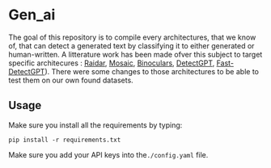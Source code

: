# Gen_ai

The goal of this repository is to compile every architectures, that we know of, that can detect a generated text by classifying it to either generated or human-written. A litterature work has been made ofver this subject to target specific architecures : [Raidar](https://github.com/cvlab-columbia/RaidarLLMDetect), [Mosaic](https://github.com/BaggerOfWords/MOSAIC), [Binoculars](https://github.com/ahans30/Binoculars), [DetectGPT](https://github.com/eric-mitchell/detect-gpt), [Fast-DetectGPT](https://github.com/baoguangsheng/fast-detect-gpt)). There were some changes to those architectures to be able to test them on our own found datasets.

## Usage
Make sure you install all the requirements by typing:
```
pip install -r requirements.txt
```

Make sure you add your API keys into the```./config.yaml``` file.


